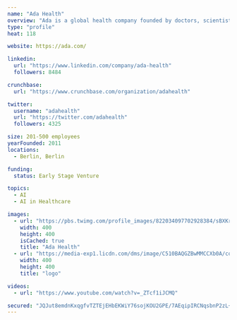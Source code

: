 ```yaml
---
name: "Ada Health"
overview: "Ada is a global health company founded by doctors, scientists, and industry pioneers to create new possibilities for personal health. Ada’s core system connects medical knowledge with intelligent technology to help all people actively manage their health and medical professionals to deliver effective care. Ada is proud to collaborate with leading health systems and global non-profit organizations to carry out this vision. The #1 medical app for 140 countries, 15 million assessments have been completed since its global launch in 2016."
type: "profile"
heat: 118

website: https://ada.com/

linkedin:
  url: "https://www.linkedin.com/company/ada-health"
  followers: 8484

crunchbase:
  url: "https://www.crunchbase.com/organization/adahealth"

twitter:
  username: "adahealth"
  url: "https://twitter.com/adahealth"
  followers: 4325

size: 201-500 employees
yearFounded: 2011
locations:
  - Berlin, Berlin

funding:
  status: Early Stage Venture

topics:
  - AI
  - AI in Healthcare

images:
  - url: "https://pbs.twimg.com/profile_images/822034097702928384/sBXKrudm_400x400.jpg"
    width: 400
    height: 400
    isCached: true
    title: "Ada Health"
  - url: "https://media-exp1.licdn.com/dms/image/C510BAQGZBwMMCCXb0A/company-logo_200_200/0?e=1594857600&v=beta&t=Bern1o2aAmybykAlzfwA_HLoxywKAwIJODF5fbqiOro"
    width: 400
    height: 400
    title: "logo"

videos:
  - url: "https://www.youtube.com/watch?v=_ZTcf1iJCMQ"

secured: "JQJut8emdnKxqgfvTZTEjEHbEKWiY76sojKOU2GPE/7AEqipIRCNqsbnP2zL+WNhzxA4tvXMvsHS05Jnnu8ylIYmKBbBx0wATxydipA0Z6T/VgK41xAj8W0ditS2n7iRh/Dq24JqzG169KQtiFlLXNJB/Ky/iPCdq050j9Y3MTu6r03xt+TVHJbT7FEG0CXjg1pxGUnC7z5T7C3pbK7lkKy/5P8JbrZeOZDdz2QMfGGkc1yBf3wjWNXj2xyRygAfwbpr34GiKb7NNLKrxB6U14ClIOJwkBIupurJDd0OoS+C8tZomej2zfktLEgIR3M7OxdwiFRxfC8A7gre579P7WdQQHilOsd2bsVw6L8JXAWWjqYDF9iWE8hTiPvtDhPuit1LRkl9XqqjsNTp5SGcboCocziolTkYVSc1VgzeTC4=;RmQEU6ffxUDP4MDJXPs4uA=="
---
```


